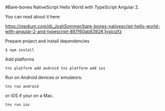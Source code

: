 #Bare-bones NativeScript Hello World with TypeScript Angular 2.

You can read about it here:

https://medium.com/@_JoshSommer/bare-bones-nativescript-hello-world-with-angular-2-and-typescript-897f60ab8392#.1yslcjzfz

Prepare project and install dependencies

`$ npm install`

Add platforms

`tns platform add android
tns platform add ios`

Run on Android devices or emulators:

`tns run android`

or iOS if your on a Mac.

`tns run ios`
